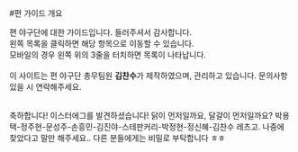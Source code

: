 
#편 가이드 개요

편 야구단에 대한 가이드입니다. 들러주셔서 감사합니다.<br>
왼쪽 목록을 클릭하면 해당 항목으로 이동할 수 있습니다.<br>
모바일의 경우 왼쪽 위의 3줄을 터치하면 목록이 나타납니다.<br>
<br>
이 사이트는 편 야구단 총무팀원 <strong>김찬수</strong>가 제작하였으며, 관리하고 있습니다. 문의사항 있을 시 연락해주세요.<br>
<br>
<p>
  <span class="easter-egg">
    축하합니다! 이스터에그를 발견하셨습니다! 닭이 먼저일까요, 달걀이 먼저일까요? 박용택-정주현-문성주-손흥민-김진야-스테판커리-박정현-정신혜-김찬수 레츠고. 나중에 찾았다고 말만 해주세요.. 다른 분들에게는 비밀로 부탁합니다 ㅎㅎ
  </span>
</p>
